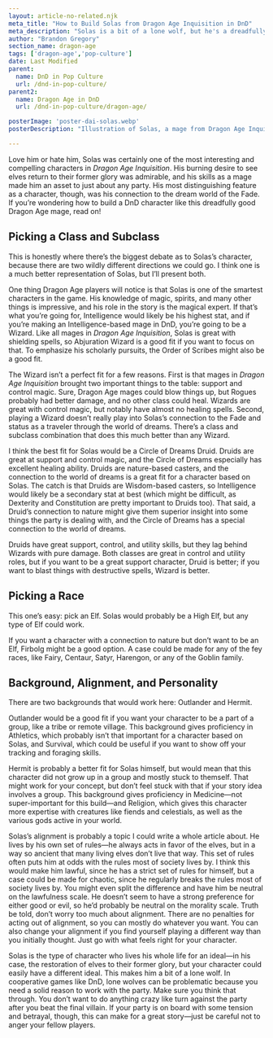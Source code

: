 ```yaml
---
layout: article-no-related.njk
meta_title: "How to Build Solas from Dragon Age Inquisition in DnD"
meta_description: "Solas is a bit of a lone wolf, but he's a dreadfully strong party member, with a mix of support, control, and damage spells. Here's how to build him in DnD."
author: "Brandon Gregory"
section_name: dragon-age
tags: ['dragon-age','pop-culture']
date: Last Modified
parent:
  name: DnD in Pop Culture
  url: /dnd-in-pop-culture/
parent2:
  name: Dragon Age in DnD
  url: /dnd-in-pop-culture/dragon-age/

posterImage: 'poster-dai-solas.webp'
posterDescription: "Illustration of Solas, a mage from Dragon Age Inquisition who definitely won't betray your party"

---
```


Love him or hate him, Solas was certainly one of the most interesting and compelling characters in _Dragon Age Inquisition_. His burning desire to see elves return to their former glory was admirable, and his skills as a mage made him an asset to just about any party. His most distinguishing feature as a character, though, was his connection to the dream world of the Fade. If you’re wondering how to build a DnD character like this dreadfully good Dragon Age mage, read on!


## Picking a Class and Subclass

This is honestly where there’s the biggest debate as to Solas’s character, because there are two wildly different directions we could go. I think one is a much better representation of Solas, but I’ll present both.

One thing Dragon Age players will notice is that Solas is one of the smartest characters in the game. His knowledge of magic, spirits, and many other things is impressive, and his role in the story is the magical expert. If that’s what you’re going for, Intelligence would likely be his highest stat, and if you’re making an Intelligence-based mage in DnD, you’re going to be a Wizard. Like all mages in _Dragon Age Inquisition_, Solas is great with shielding spells, so Abjuration Wizard is a good fit if you want to focus on that. To emphasize his scholarly pursuits, the Order of Scribes might also be a good fit.

The Wizard isn’t a perfect fit for a few reasons. First is that mages in _Dragon Age Inquisition_ brought two important things to the table: support and control magic. Sure, Dragon Age mages could blow things up, but Rogues probably had better damage, and no other class could heal. Wizards are great with control magic, but notably have almost no healing spells. Second, playing a Wizard doesn’t really play into Solas’s connection to the Fade and status as a traveler through the world of dreams. There’s a class and subclass combination that does this much better than any Wizard.

I think the best fit for Solas would be a Circle of Dreams Druid. Druids are great at support and control magic, and the Circle of Dreams especially has excellent healing ability. Druids are nature-based casters, and the connection to the world of dreams is a great fit for a character based on Solas. The catch is that Druids are Wisdom-based casters, so Intelligence would likely be a secondary stat at best (which might be difficult, as Dexterity and Constitution are pretty important to Druids too). That said, a Druid’s connection to nature might give them superior insight into some things the party is dealing with, and the Circle of Dreams has a special connection to the world of dreams.

Druids have great support, control, and utility skills, but they lag behind Wizards with pure damage. Both classes are great in control and utility roles, but if you want to be a great support character, Druid is better; if you want to blast things with destructive spells, Wizard is better.


## Picking a Race

This one’s easy: pick an Elf. Solas would probably be a High Elf, but any type of Elf could work.

If you want a character with a connection to nature but don’t want to be an Elf, Firbolg might be a good option. A case could be made for any of the fey races, like Fairy, Centaur, Satyr, Harengon, or any of the Goblin family.


## Background, Alignment, and Personality

There are two backgrounds that would work here: Outlander and Hermit.

Outlander would be a good fit if you want your character to be a part of a group, like a tribe or remote village. This background gives proficiency in Athletics, which probably isn’t that important for a character based on Solas, and Survival, which could be useful if you want to show off your tracking and foraging skills.

Hermit is probably a better fit for Solas himself, but would mean that this character did not grow up in a group and mostly stuck to themself. That might work for your concept, but don’t feel stuck with that if your story idea involves a group. This background gives proficiency in Medicine—not super-important for this build—and Religion, which gives this character more expertise with creatures like fiends and celestials, as well as the various gods active in your world.

Solas’s alignment is probably a topic I could write a whole article about. He lives by his own set of rules—he always acts in favor of the elves, but in a way so ancient that many living elves don’t live that way. This set of rules often puts him at odds with the rules most of society lives by. I think this would make him lawful, since he has a strict set of rules for himself, but a case could be made for chaotic, since he regularly breaks the rules most of society lives by. You might even split the difference and have him be neutral on the lawfulness scale. He doesn’t seem to have a strong preference for either good or evil, so he’d probably be neutral on the morality scale. Truth be told, don’t worry too much about alignment. There are no penalties for acting out of alignment, so you can mostly do whatever you want. You can also change your alignment if you find yourself playing a different way than you initially thought. Just go with what feels right for your character.

Solas is the type of character who lives his whole life for an ideal—in his case, the restoration of elves to their former glory, but your character could easily have a different ideal. This makes him a bit of a lone wolf. In cooperative games like DnD, lone wolves can be problematic because you need a solid reason to work with the party. Make sure you think that through. You don’t want to do anything crazy like turn against the party after you beat the final villain. If your party is on board with some tension and betrayal, though, this can make for a great story—just be careful not to anger your fellow players.
